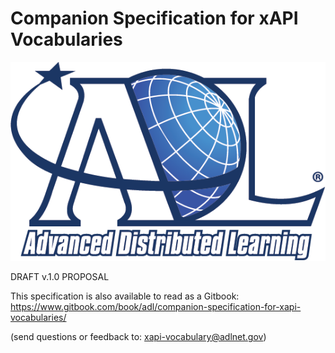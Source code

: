 # Companion Specification for xAPI Vocabularies


![logo](assets/logo.png)


DRAFT v.1.0 PROPOSAL

This specification is also available to read as a Gitbook: https://www.gitbook.com/book/adl/companion-specification-for-xapi-vocabularies/

(send questions or feedback to: [xapi-vocabulary@adlnet.gov](mailto:xapi-vocabulary@adlnet.gov))
